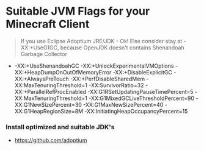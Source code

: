 # Suitable JVM Flags for your Minecraft Client
> If you use Eclipse Adoptium JRE/JDK - Ok! Else consider stay at -XX:+UseG1GC, because OpenJDK doesn't contains Shenandoah Garbage Collector
- -XX:+UseShenandoahGC -XX:+UnlockExperimentalVMOptions -XX:+HeapDumpOnOutOfMemoryError -XX:+DisableExplicitGC -XX:+AlwaysPreTouch -XX:+PerfDisableSharedMem -XX:MaxTenuringThreshold=1 -XX:SurvivorRatio=32 -XX:+ParallelRefProcEnabled -XX:G1RSetUpdatingPauseTimePercent=5 -XX:MaxTenuringThreshold=1 -XX:G1MixedGCLiveThresholdPercent=90 -XX:G1NewSizePercent=30 -XX:G1MaxNewSizePercent=40 -XX:G1HeapRegionSize=8M -XX:InitiatingHeapOccupancyPercent=15

### Install optimized and suitable JDK's
- https://github.com/adoptium